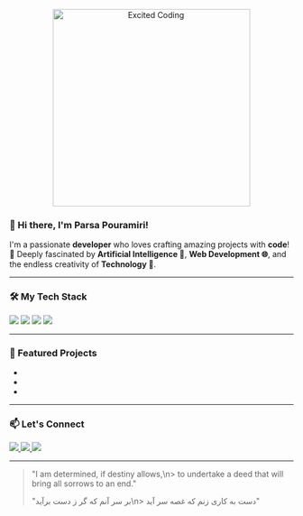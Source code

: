 <p align="center">
  <img src="https://media.giphy.com/media/26tn33aiTi1jkl6H6/giphy.gif" alt="Excited Coding" width="350" />
</p>


### 👋 Hi there, I'm Parsa Pouramiri!

I'm a passionate **developer** who loves crafting amazing projects with **code**! 🚀
Deeply fascinated by **Artificial Intelligence 🤖**, **Web Development 🌐**, and the endless creativity of **Technology 🎨**.

---

### 🛠️ My Tech Stack

<p>
  <img src="https://img.shields.io/badge/Python-3776AB?style=for-the-badge&logo=python&logoColor=white" />
  <img src="https://img.shields.io/badge/HTML5-E34F26?style=for-the-badge&logo=html5&logoColor=white" />
  <img src="https://img.shields.io/badge/CSS3-1572B6?style=for-the-badge&logo=css3&logoColor=white" />
  <img src="https://img.shields.io/badge/JavaScript-F7DF1E?style=for-the-badge&logo=javascript&logoColor=black" />
</p>

---

### 📂 Featured Projects

- 
- 
- 

---

### 📫 Let's Connect

<p>
  <a href="https://github.com/yourgithubusername">
    <img src="https://img.shields.io/badge/GitHub-181717?style=for-the-badge&logo=github&logoColor=white" />
  </a>
  <a href="mailto:youremail@example.com">
    <img src="https://img.shields.io/badge/Email-D14836?style=for-the-badge&logo=gmail&logoColor=white" />
  </a>
  <a href="https://linkedin.com/in/yourlinkedinprofile">
    <img src="https://img.shields.io/badge/LinkedIn-0A66C2?style=for-the-badge&logo=linkedin&logoColor=white" />
  </a>
</p>

---

> "I am determined, if destiny allows,\n> to undertake a deed that will bring all sorrows to an end."
> 
> "بر سر آنم که گر ز دست برآید\n> دست به کاری زنم که غصه سر آید"
